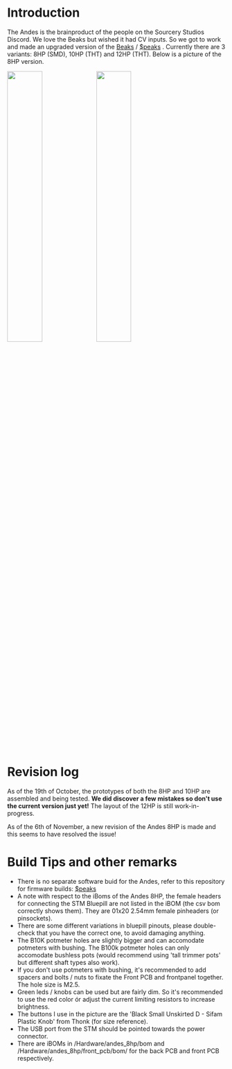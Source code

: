 # Introduction
The Andes is the brainproduct of the people on the Sourcery Studios Discord. We love the Beaks but wished it had CV inputs. 
So we got to work and made an upgraded version of the [Beaks](https://github.com/SourceryOne/Beaks) / [$peaks](https://github.com/matias-levy/peaks) . Currently there are 3 variants: 8HP (SMD), 10HP (THT) and 12HP (THT). Below is a picture of the 8HP version.

<img src ="https://github.com/user-attachments/assets/674d43fb-ff0f-4d68-81c7-24f099ce9fd2" width="40%">
<img src ="https://github.com/user-attachments/assets/483541f6-250e-47a6-bef5-1da767e67116" width="40%">

# Revision log
As of the 19th of October, the prototypes of both the 8HP and 10HP are assembled and being tested. **We did discover a few mistakes so don't use the current version just yet!**
The layout of the 12HP is still work-in-progress. 


As of the 6th of November, a new revision of the Andes 8HP is made and this seems to have resolved the issue!

# Build Tips and other remarks
- There is no separate software buid for the Andes, refer to this repository for firmware builds: [$peaks](https://github.com/matias-levy/peaks) 
- A note with respect to the iBoms of the Andes 8HP, the female headers for connecting the STM Bluepill are not listed in the iBOM (the csv bom correctly shows them). They are 01x20 2.54mm female pinheaders (or pinsockets).
- There are some different variations in bluepill pinouts, please double-check that you have the correct one, to avoid damaging anything.
- The B10K potmeter holes are slightly bigger and can accomodate potmeters with bushing. The B100k potmeter holes can only accomodate bushless pots (would recommend using 'tall trimmer pots' but different shaft types also work).
- If you don't use potmeters with bushing, it's recommended to add spacers and bolts / nuts to fixate the Front PCB and frontpanel together. The hole size is M2.5.
- Green leds / knobs can be used but are fairly dim. So it's recommended to use the red color ór adjust the current limiting resistors to increase brightness.
- The buttons I use in the picture are the 'Black Small Unskirted D - Sifam Plastic Knob' from Thonk (for size reference).
- The USB port from the STM should be pointed towards the power connector.
- There are iBOMs in /Hardware/andes_8hp/bom and /Hardware/andes_8hp/front_pcb/bom/ for the back PCB and front PCB respectively.
